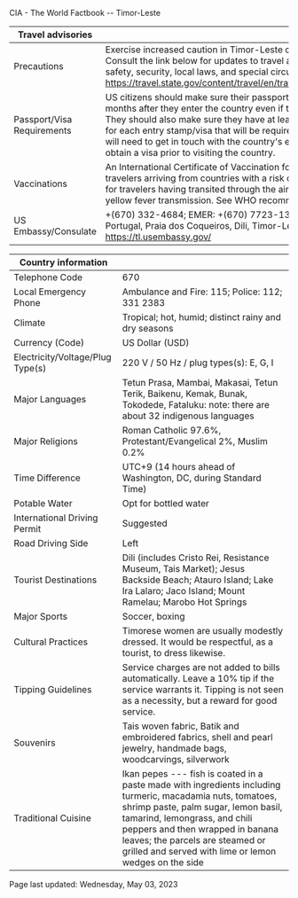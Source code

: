CIA - The World Factbook -- Timor-Leste

| Travel advisories | |
| --- | --- |
| Precautions | Exercise increased caution in Timor-Leste due to crime and civil unrest. Consult the link below for updates to travel advisories and statements on safety, security, local laws, and special circumstances in this country.** **  <https://travel.state.gov/content/travel/en/traveladvisories/traveladvisories.html> |
| Passport/Visa Requirements | US citizens should make sure their passport will not expire for at least 6 months after they enter the country even if they do not intend to stay that long. They should also make sure they have at least 1 blank page in their passport for each entry stamp/visa that will be required. A visa is required. US citizens will need to get in touch with the country's embassy or nearest consulate to obtain a visa prior to visiting the country. |
| Vaccinations | An International Certificate of Vaccination for yellow fever is required for travelers arriving from countries with a risk of yellow fever transmission and for travelers having transited through the airport of a country with risk of yellow fever transmission. See WHO recommendations.  <http://www.who.int/> |
| US Embassy/Consulate | +(670) 332-4684; EMER: +(670) 7723-1328; US Embassy Dili, Av. de Portugal, Praia dos Coqueiros, Dili, Timor-Leste; ConsDili@state.gov; https://tl.usembassy.gov/ |

| Country information |  |
| --- | --- |
| Telephone Code | 670 |
| Local Emergency Phone | Ambulance and Fire: 115; Police: 112; 331 2383 |
| Climate | Tropical; hot, humid; distinct rainy and dry seasons |
| Currency (Code) | US Dollar (USD) |
| Electricity/Voltage/Plug Type(s) | 220 V / 50 Hz / plug types(s): E, G, I |
| Major Languages | Tetun Prasa, Mambai, Makasai, Tetun Terik, Baikenu, Kemak, Bunak, Tokodede, Fataluku: note: there are about 32 indigenous languages |
| Major Religions | Roman Catholic 97.6%, Protestant/Evangelical 2%, Muslim 0.2% |
| Time Difference | UTC+9 (14 hours ahead of Washington, DC, during Standard Time) |
| Potable Water | Opt for bottled water |
| International Driving Permit | Suggested |
| Road Driving Side | Left |
| Tourist Destinations | Dili (includes Cristo Rei, Resistance Museum, Tais Market); Jesus Backside Beach; Atauro Island; Lake Ira Lalaro; Jaco Island; Mount Ramelau; Marobo Hot Springs |
| Major Sports | Soccer, boxing |
| Cultural Practices | Timorese women are usually modestly dressed. It would be respectful, as a tourist, to dress likewise. |
| Tipping Guidelines | Service charges are not added to bills automatically. Leave a 10% tip if the service warrants it. Tipping is not seen as a necessity, but a reward for good service. |
| Souvenirs | Tais woven fabric, Batik and embroidered fabrics, shell and pearl jewelry, handmade bags, woodcarvings, silverwork |
| Traditional Cuisine | Ikan pepes --- fish is coated in a paste made with ingredients including turmeric, macadamia nuts, tomatoes, shrimp paste, palm sugar, lemon basil, tamarind, lemongrass, and chili peppers and then wrapped in banana leaves; the parcels are steamed or grilled and served with lime or lemon wedges on the side |

Page last updated: Wednesday, May 03, 2023
